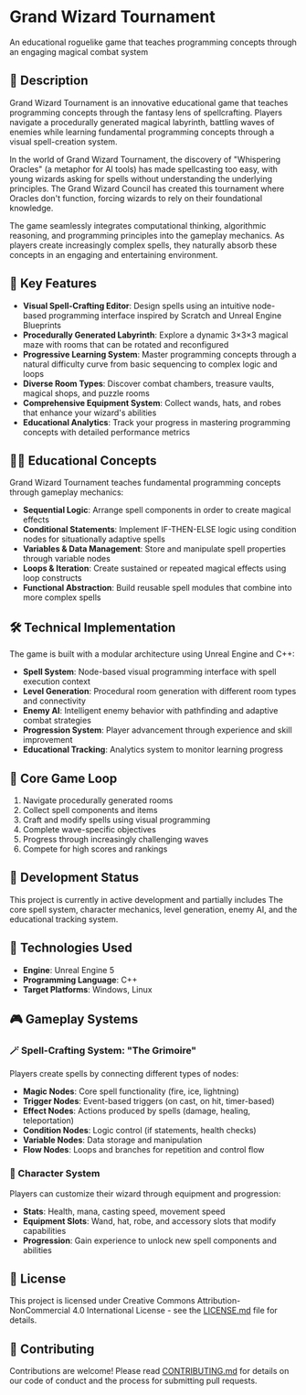 # Grand Wizard Tournament

An educational roguelike game that teaches programming concepts through an engaging magical combat system

## 📖 Description

Grand Wizard Tournament is an innovative educational game that teaches programming concepts through the fantasy lens of spellcrafting. Players navigate a procedurally generated magical labyrinth, battling waves of enemies while learning fundamental programming concepts through a visual spell-creation system.

In the world of Grand Wizard Tournament, the discovery of "Whispering Oracles" (a metaphor for AI tools) has made spellcasting too easy, with young wizards asking for spells without understanding the underlying principles. The Grand Wizard Council has created this tournament where Oracles don't function, forcing wizards to rely on their foundational knowledge.

The game seamlessly integrates computational thinking, algorithmic reasoning, and programming principles into the gameplay mechanics. As players create increasingly complex spells, they naturally absorb these concepts in an engaging and entertaining environment.

## 🌟 Key Features

- **Visual Spell-Crafting Editor**: Design spells using an intuitive node-based programming interface inspired by Scratch and Unreal Engine Blueprints
- **Procedurally Generated Labyrinth**: Explore a dynamic 3×3×3 magical maze with rooms that can be rotated and reconfigured
- **Progressive Learning System**: Master programming concepts through a natural difficulty curve from basic sequencing to complex logic and loops
- **Diverse Room Types**: Discover combat chambers, treasure vaults, magical shops, and puzzle rooms
- **Comprehensive Equipment System**: Collect wands, hats, and robes that enhance your wizard's abilities
- **Educational Analytics**: Track your progress in mastering programming concepts with detailed performance metrics

## 🧙‍♂️ Educational Concepts

Grand Wizard Tournament teaches fundamental programming concepts through gameplay mechanics:

- **Sequential Logic**: Arrange spell components in order to create magical effects
- **Conditional Statements**: Implement IF-THEN-ELSE logic using condition nodes for situationally adaptive spells
- **Variables & Data Management**: Store and manipulate spell properties through variable nodes
- **Loops & Iteration**: Create sustained or repeated magical effects using loop constructs
- **Functional Abstraction**: Build reusable spell modules that combine into more complex spells

## 🛠️ Technical Implementation

The game is built with a modular architecture using Unreal Engine and C++:

- **Spell System**: Node-based visual programming interface with spell execution context
- **Level Generation**: Procedural room generation with different room types and connectivity
- **Enemy AI**: Intelligent enemy behavior with pathfinding and adaptive combat strategies
- **Progression System**: Player advancement through experience and skill improvement
- **Educational Tracking**: Analytics system to monitor learning progress

## 🔄 Core Game Loop

1. Navigate procedurally generated rooms
2. Collect spell components and items
3. Craft and modify spells using visual programming
4. Complete wave-specific objectives
5. Progress through increasingly challenging waves
6. Compete for high scores and rankings

## 🚧 Development Status

This project is currently in active development and partially includes The core spell system, character mechanics,  level generation, enemy AI, and the educational tracking system.

## 🧪 Technologies Used

- **Engine**: Unreal Engine 5
- **Programming Language**: C++
- **Target Platforms**: Windows, Linux

## 🎮 Gameplay Systems

### 🪄 Spell-Crafting System: "The Grimoire"

Players create spells by connecting different types of nodes:
- **Magic Nodes**: Core spell functionality (fire, ice, lightning)
- **Trigger Nodes**: Event-based triggers (on cast, on hit, timer-based)
- **Effect Nodes**: Actions produced by spells (damage, healing, teleportation)
- **Condition Nodes**: Logic control (if statements, health checks)
- **Variable Nodes**: Data storage and manipulation
- **Flow Nodes**: Loops and branches for repetition and control flow

### 👤 Character System

Players can customize their wizard through equipment and progression:
- **Stats**: Health, mana, casting speed, movement speed
- **Equipment Slots**: Wand, hat, robe, and accessory slots that modify capabilities
- **Progression**: Gain experience to unlock new spell components and abilities

## 📜 License

This project is licensed under Creative Commons Attribution-NonCommercial 4.0 International License - see the [LICENSE.md](LICENSE.md) file for details.

## 🤝 Contributing

Contributions are welcome! Please read [CONTRIBUTING.md](CONTRIBUTING.md) for details on our code of conduct and the process for submitting pull requests.